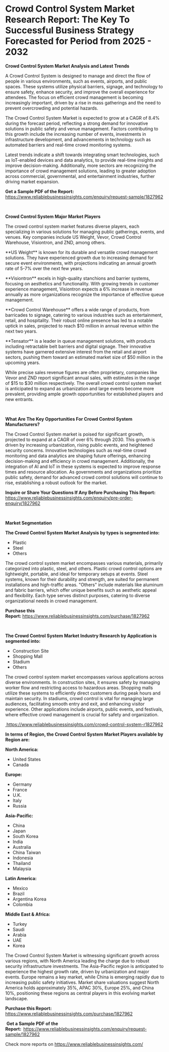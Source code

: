 <p><h1>Crowd Control System Market Research Report: The Key To Successful Business Strategy Forecasted for Period from 2025 - 2032</h1></p><p><strong>Crowd Control System Market Analysis and Latest Trends</strong></p>
<p><p>A Crowd Control System is designed to manage and direct the flow of people in various environments, such as events, airports, and public spaces. These systems utilize physical barriers, signage, and technology to ensure safety, enhance security, and improve the overall experience for attendees. The focus on efficient crowd management is becoming increasingly important, driven by a rise in mass gatherings and the need to prevent overcrowding and potential hazards.</p><p>The Crowd Control System Market is expected to grow at a CAGR of 8.4% during the forecast period, reflecting a strong demand for innovative solutions in public safety and venue management. Factors contributing to this growth include the increasing number of events, investments in infrastructure development, and advancements in technology such as automated barriers and real-time crowd monitoring systems. </p><p>Latest trends indicate a shift towards integrating smart technologies, such as IoT-enabled devices and data analytics, to provide real-time insights and improve decision-making. Additionally, more sectors are recognizing the importance of crowd management solutions, leading to greater adoption across commercial, governmental, and entertainment industries, further driving market expansion.</p></p>
<p><strong>Get a Sample PDF of the Report:&nbsp;</strong> <a href="https://www.reliablebusinessinsights.com/enquiry/request-sample/1827962?utm_campaign=2286&utm_medium=2&utm_source=Github&utm_content=ia&utm_term=07022025&utm_id=crowd-control-system">https://www.reliablebusinessinsights.com/enquiry/request-sample/1827962</a></p>
<p>&nbsp;</p>
<p><strong>Crowd Control System Major Market Players</strong></p>
<p><p>The crowd control system market features diverse players, each specializing in various solutions for managing public gatherings, events, and venues. Key companies include US Weight, Vevor, Crowd Control Warehouse, Visiontron, and ZND, among others.</p><p>**US Weight** is known for its durable and versatile crowd management solutions. They have experienced growth due to increasing demand for secure event environments, with projections indicating an annual growth rate of 5-7% over the next few years. </p><p>**Visiontron** excels in high-quality stanchions and barrier systems, focusing on aesthetics and functionality. With growing trends in customer experience management, Visiontron expects a 6% increase in revenue annually as more organizations recognize the importance of effective queue management.</p><p>**Crowd Control Warehouse** offers a wide range of products, from barricades to signage, catering to various industries such as entertainment, retail, and hospitality. Their robust online presence has led to a notable uptick in sales, projected to reach $10 million in annual revenue within the next two years.</p><p>**Tensator** is a leader in queue management solutions, with products including retractable belt barriers and digital signage. Their innovative systems have garnered extensive interest from the retail and airport sectors, pushing them toward an estimated market size of $50 million in the upcoming years.</p><p>While precise sales revenue figures are often proprietary, companies like Vevor and ZND report significant annual sales, with estimates in the range of $15 to $30 million respectively. The overall crowd control system market is anticipated to expand as urbanization and large events become more prevalent, providing ample growth opportunities for established players and new entrants.</p></p>
<p>&nbsp;</p>
<p><strong>What Are The Key Opportunities For Crowd Control System Manufacturers?</strong></p>
<p><p>The Crowd Control System market is poised for significant growth, projected to expand at a CAGR of over 6% through 2030. This growth is driven by increasing urbanization, rising public events, and heightened security concerns. Innovative technologies such as real-time crowd monitoring and data analytics are shaping future offerings, enhancing decision-making and efficiency in crowd management. Additionally, the integration of AI and IoT in these systems is expected to improve response times and resource allocation. As governments and organizations prioritize public safety, demand for advanced crowd control solutions will continue to rise, establishing a robust outlook for the market.</p></p>
<p><strong>Inquire or Share Your Questions If Any Before Purchasing This Report:</strong> <a href="https://www.reliablebusinessinsights.com/enquiry/pre-order-enquiry/1827962?utm_campaign=2286&utm_medium=2&utm_source=Github&utm_content=ia&utm_term=07022025&utm_id=crowd-control-system">https://www.reliablebusinessinsights.com/enquiry/pre-order-enquiry/1827962</a></p>
<p>&nbsp;</p>
<p><strong>Market Segmentation</strong></p>
<p><strong>The Crowd Control System Market Analysis by types is segmented into:</strong></p>
<p><ul><li>Plastic</li><li>Steel</li><li>Others</li></ul></p>
<p><p>The crowd control system market encompasses various materials, primarily categorized into plastic, steel, and others. Plastic crowd control options are lightweight, portable, and ideal for temporary setups at events. Steel systems, known for their durability and strength, are suited for permanent installations and high-traffic areas. "Others" include materials like aluminum and fabric barriers, which offer unique benefits such as aesthetic appeal and flexibility. Each type serves distinct purposes, catering to diverse organizational needs in crowd management.</p></p>
<p><strong>Purchase this Report:&nbsp;</strong><a href="https://www.reliablebusinessinsights.com/purchase/1827962?utm_campaign=2286&utm_medium=2&utm_source=Github&utm_content=ia&utm_term=07022025&utm_id=crowd-control-system">https://www.reliablebusinessinsights.com/purchase/1827962</a></p>
<p>&nbsp;</p>
<p><strong>The Crowd Control System Market Industry Research by Application is segmented into:</strong></p>
<p><ul><li>Construction Site</li><li>Shopping Mall</li><li>Stadium</li><li>Others</li></ul></p>
<p><p>The crowd control system market encompasses various applications across diverse environments. In construction sites, it ensures safety by managing worker flow and restricting access to hazardous areas. Shopping malls utilize these systems to efficiently direct customers during peak hours and maintain security. In stadiums, crowd control is vital for managing large audiences, facilitating smooth entry and exit, and enhancing visitor experience. Other applications include airports, public events, and festivals, where effective crowd management is crucial for safety and organization.</p></p>
<p><a href="https://www.reliablebusinessinsights.com/crowd-control-system-r1827962?utm_campaign=2286&utm_medium=2&utm_source=Github&utm_content=ia&utm_term=07022025&utm_id=crowd-control-system">&nbsp;https://www.reliablebusinessinsights.com/crowd-control-system-r1827962</a></p>
<p><strong>In terms of Region, the Crowd Control System Market Players available by Region are:</strong></p>
<p>
    <p> <strong> North America: </strong>
        <ul>
            <li>United States</li>
            <li>Canada</li>
        </ul>
        </p> 
    <p> <strong> Europe: </strong>
        <ul>
            <li>Germany</li>
            <li>France</li>
            <li>U.K.</li>
            <li>Italy</li>
            <li>Russia</li>
        </ul>
        </p> 
    <p> <strong> Asia-Pacific: </strong>
        <ul>
            <li>China</li>
            <li>Japan</li>
            <li>South Korea</li>
            <li>India</li>
            <li>Australia</li>
            <li>China Taiwan</li>
            <li>Indonesia</li>
            <li>Thailand</li>
            <li>Malaysia</li>
        </ul>
        </p> 
    <p> <strong> Latin America: </strong>
        <ul>
            <li>Mexico</li>
            <li>Brazil</li>
            <li>Argentina Korea</li>
            <li>Colombia</li>
        </ul>
        </p> 
    <p> <strong> Middle East & Africa: </strong>
        <ul>
            <li>Turkey</li>
            <li>Saudi</li>
            <li>Arabia</li>
            <li>UAE</li>
            <li>Korea</li>
        </ul>
    </p>
    </p>
<p><p>The Crowd Control System Market is witnessing significant growth across various regions, with North America leading the charge due to robust security infrastructure investments. The Asia-Pacific region is anticipated to experience the highest growth rate, driven by urbanization and major events. Europe remains a key market, while China is emerging rapidly due to increasing public safety initiatives. Market share valuations suggest North America holds approximately 35%, APAC 30%, Europe 25%, and China 10%, positioning these regions as central players in this evolving market landscape.</p></p>
<p><strong>Purchase this Report: </strong><a href="https://www.reliablebusinessinsights.com/purchase/1827962?utm_campaign=2286&utm_medium=2&utm_source=Github&utm_content=ia&utm_term=07022025&utm_id=crowd-control-system">https://www.reliablebusinessinsights.com/purchase/1827962</a></p>
<p>&nbsp;<strong>Get a Sample PDF of the Report:&nbsp;&nbsp;</strong><a href="https://www.reliablebusinessinsights.com/enquiry/request-sample/1827962?utm_campaign=2286&utm_medium=2&utm_source=Github&utm_content=ia&utm_term=07022025&utm_id=crowd-control-system">https://www.reliablebusinessinsights.com/enquiry/request-sample/1827962</a></p>
<p><strong></strong></p>
<p>Check more reports on <a href="https://www.reliablebusinessinsights.com/?utm_campaign=2286&utm_medium=2&utm_source=Github&utm_content=ia&utm_term=07022025&utm_id=crowd-control-system">https://www.reliablebusinessinsights.com/</a></p>